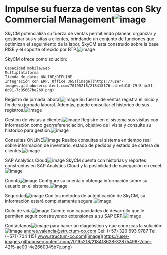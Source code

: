 # Impulse su fuerza de ventas con Sky Commercial Management![image](https://user-images.githubusercontent.com/70195218/218418107-c6b4bc47-32cd-42ed-be96-75fb17505de5.png)

SkyCM potencializa su fuerza de ventas permitiendo planear, organizar y gestionar sus visitas a clientes, brindando un conjunto de funciones que optimizan el seguimiento de la labor. SkyCM esta construído sobre la base RISE y el soporte ofrecido por BTP.![image](https://user-images.githubusercontent.com/70195218/218418149-88b9239a-3b8b-4e5b-b21f-fc01d2bada46.png)

SkyCM ofrece como solución:

	Capacidad mobile/web
	Multiplataforma
	Tienda de datos ONLINE/OFFLINE
	Integración con ERP, Office 365![image](https://user-images.githubusercontent.com/70195218/218418176-c4fe6d10-79f8-4c51-8d91-7c05667be2b9.png)

Registro de jornada laboral![image](https://user-images.githubusercontent.com/70195218/218418287-9a97426b-fcb1-406b-901e-5d885249e660.png)
Su fuerza de ventas registra el inicio y fin de su jornada laboral. Además, puede consultar el historico de sus registros.![image](https://user-images.githubusercontent.com/70195218/218418316-b0aee6d5-6275-424c-95a0-2d2e51a863df.png)

Gestión de visitas a clientes![image](https://user-images.githubusercontent.com/70195218/218418335-b3bb23ad-e7d6-48b8-bc81-df740fa5fe52.png)
Registre en el sistema sus visitas con información como georreferenciación, objetivo de l visita y consulte su histórico para gestión.![image](https://user-images.githubusercontent.com/70195218/218418351-d6e3aa89-2c16-4db1-8825-fea3bb12f974.png)

Consultas ONLINE![image](https://user-images.githubusercontent.com/70195218/218418377-f1a0b26c-585e-44b6-a72b-2aa049f2f335.png)
Realice consultas al sistema en tiempo real sobre información de inventario, estado de pedidos y estado de cartera de clientes.![image](https://user-images.githubusercontent.com/70195218/218418404-f60160bc-cdd9-421e-83aa-485a266ae3e1.png)

SAP Analytics Cloud![image](https://user-images.githubusercontent.com/70195218/218418426-9558e869-7745-4745-9966-140aaf6c8b14.png)
SkyCM cuenta con historias y reportes construidos en SAP Analytics Cloud y la posibilidad de navegación en excel.![image](https://user-images.githubusercontent.com/70195218/218418438-09d8a6a4-7c95-4bff-820e-e3e3d573b307.png)

Cuenta![image](https://user-images.githubusercontent.com/70195218/218418453-1ea6c1a1-00fa-4fc5-b1ae-19fd10ef1520.png)
Configure su cuenta y obtenga información sobre su usuario en el sistema.![image](https://user-images.githubusercontent.com/70195218/218418467-4b497a3e-6e6c-4a1e-ad32-cfa0e3838b19.png)

Seguridad![image](https://user-images.githubusercontent.com/70195218/218418482-fe257c6b-b497-4b54-be79-1e499dc56a9c.png)
Con los métodos de autenticación de SkyCM, su información estará completamente segura.![image](https://user-images.githubusercontent.com/70195218/218418510-56fe3160-322a-4924-b06a-d393625fc777.png)

Ciclo de vida![image](https://user-images.githubusercontent.com/70195218/218418540-63682caa-d4b1-44fd-b4d5-eab6a66efdbb.png)
Cuente con capacidades de desarrollo que le permiten seguir construyendo extensiones a su SAP ERP.![image](https://user-images.githubusercontent.com/70195218/218418562-a0778694-bdad-42fc-b2e7-fcfcb91f0fc0.png)

Contáctanos![image](https://user-images.githubusercontent.com/70195218/218418581-b7478793-77d8-49d1-9361-6cc97b6b8cc3.png)
para hacer un diagnóstico y que conozcas la solución:![image](https://user-images.githubusercontent.com/70195218/218418602-7400255b-a2ae-4db0-8962-493d0a6fee46.png)
andres.valencia@structum-co.com
Cel: (+57) 320 693 9787 
Tel: (+571) 704 1151
www.structum-co.com![image](https://user-images.githubusercontent.com/70195218/218418628-32875498-2cbe-42f5-ae00-4e2660345b7e.png)

